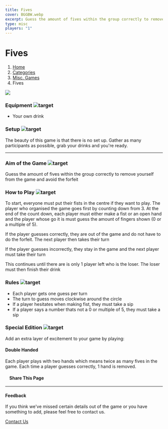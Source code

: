 ```yaml
---
title: Fives
cover: BGGBW.webp
excerpt: Guess the amount of fives within the group correctly to remove yourself from the game and avoid the forfeit
type: misc
players: "1"
---
```


# Fives

1.  [Home](/)
2.  [Categories](GameCategories)
3.  [Misc. Games](GameCategories/MiscGames)
4.  Fives

![](images/fives.webp)

### Equipment ![target](images/liquor.webp)

-   Your own drink

### Setup ![target](images/settings.webp)

The beauty of this game is that there is no set up. Gather as many participants as possible, grab your drinks and you're ready.

* * *

### Aim of the Game ![target](images/target.webp)

Guess the amount of fives within the group correctly to remove yourself from the game and avoid the forfeit

### How to Play ![target](images/question.webp)

To start, everyone must put their fists in the centre if they want to play. The player who organised the game goes first by counting down from 3. At the end of the count down, each player must either make a fist or an open hand and the player whose go it is must guess the amount of fingers shown (0 or a multiple of 5).

If the player guesses correctly, they are out of the game and do not have to do the forfeit. The next player then takes their turn

If the player guesses incorrectly, they stay in the game and the next player must take their turn

This continues until there are is only 1 player left who is the loser. The loser must then finish their drink

### Rules ![target](images/rules.webp)

-   Each player gets one guess per turn
-   The turn to guess moves clockwise around the circle
-   If a player hesitates when making fist, they must take a sip
-   If a player says a number thats not a 0 or multiple of 5, they must take a sip

### Special Edition ![target](images/special.webp)

Add an extra layer of excitement to your game by playing:

#### **Double Handed**

Each player plays with two hands which means twice as many fives in the game. Each time a player guesses correctly, 1 hand is removed.

####     Share This Page

[](https://www.facebook.com/sharer/sharer.php?u=beergogglegames.co.uk/GameCategories/MiscGames/fives)[](https://www.instagram.com/direct/new/)[](https://twitter.com/intent/tweet?url=beergogglegames.co.uk/GameCategories/MiscGames/fives)

* * *

#### Feedback

If you think we've missed certain details out of the game or you have something to add, please feel free to contact us.

  
  
  
[Contact Us](contact)
